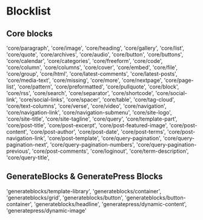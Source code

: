 # Blocklist

## Core blocks

'core/paragraph',
'core/image',
'core/heading',
'core/gallery',
'core/list',
'core/quote',
'core/archives',
'core/audio',
'core/button',
'core/buttons',
'core/calendar',
'core/categories',
'core/freeform',
'core/code',
'core/column',
'core/columns',
'core/cover',
'core/embed',
'core/file',
'core/group',
'core/html',
'core/latest-comments',
'core/latest-posts',
'core/media-text',
'core/missing',
'core/more',
'core/nextpage',
'core/page-list',
'core/pattern',
'core/preformatted',
'core/pullquote',
'core/block',
'core/rss',
'core/search',
'core/separator',
'core/shortcode',
'core/social-link',
'core/social-links',
'core/spacer',
'core/table',
'core/tag-cloud',
'core/text-columns',
'core/verse',
'core/video',
'core/navigation',
'core/navigation-link',
'core/navigation-submenu',
'core/site-logo',
'core/site-title',
'core/site-tagline',
'core/query',
'core/template-part',
'core/post-title',
'core/post-excerpt',
'core/post-featured-image',
'core/post-content',
'core/post-author',
'core/post-date',
'core/post-terms',
'core/post-navigation-link',
'core/post-template',
'core/query-pagination',
'core/query-pagination-next',
'core/query-pagination-numbers',
'core/query-pagination-previous',
'core/post-comments',
'core/loginout',
'core/term-description',
'core/query-title',

## GenerateBlocks & GeneratePress Blocks

'generateblocks/template-library',
'generateblocks/container',
'generateblocks/grid',
'generateblocks/button',
'generateblocks/button-container',
'generateblocks/headline',
'generatepress/dynamic-content',
'generatepress/dynamic-image'
